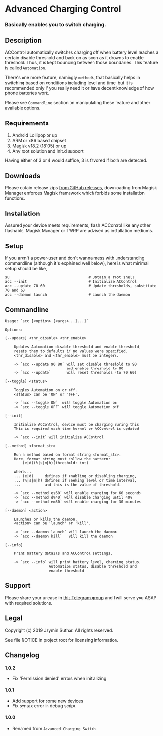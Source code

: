# Advanced Charging Control

### Basically enables you to switch charging.

## Description

ACControl automatically switches charging off when battery level reaches a certain
disable threshold and back on as soon as it drowns to enable threshold. Thus, it
is kept bouncing between those boundaries. This feature is called `Automation`.

There's one more feature, namingly `method`s, that basically helps in switching
based on conditions including level and time, but it is recommended only if you
really need it or have decent knowledge of how phone batteries work.

Please see `Commandline` section on manipulating these feature and other available
options.

## Requirements

1. Android Lollipop or up
2. ARM or x86 based chipset
3. Magisk v18.2 (18105) or up
4. Any root solution and Init.d support

Having either of 3 or 4 would suffice, 3 is favored if both are detected.

## Downloads

Please obtain release zips [from GitHub releases](https://github.com/Magisk-Modules-Repo/ACControl/releases),
downloading from Magisk Manager enforces Magisk framework which forbids some
installation functions.

## Installation

Assured your device meets requirements, flash ACControl like any other flashable.
Magisk Manager or TWRP are advised as installation mediums.

## Setup

If you aren't a power-user and don't wanna mess with understanding commandline
(although it's explained well below), here is what minimal setup should be like,

    su                                    # Obtain a root shell
    acc --init                            # Initialize ACControl
    acc --update 70 60                    # Update thresholds, substitute 70 and 60
    acc --daemon launch                   # Launch the daemon

## Commandline

    Usage: `acc [<option> [<args>...]...]`

    Options:

    [--update] <thr_disable> <thr_enable>

        Updates Automation disable threshold and enable threshold,
        resets them to defaults if no values were specified.
        <thr_disable> and <thr_enable> must be integers.

        -> `acc --update 90 80` will set disable threshold to 90
                                and enable threshold to 80
        -> `acc --update`       will reset thresholds (to 70 60)

    [--toggle] <status>

        Toggles Automation on or off.
        <status> can be 'ON' or 'OFF'.

        -> `acc --toggle ON`  will toggle Automation on
        -> `acc --toggle OFF` will toggle Automation off

    [--init]

        Initialize ACControl, device must be charging during this.
        This is required each time kernel or ACControl is updated.

        -> `acc --init` will initialize ACControl

    [--method] <format_str>

        Run a method based on format string <format_str>.
        Here, format string must follow the pattern:
            (e|d)(%|s|m|h)(threshold: int)

        where...
        ... (e|d)     defines if enabling or disabling charging,
        ... (%|s|m|h) defines if seeking level or time interval,
        ...           and this is the value of threshold.

        -> `acc --method es60` will enable charging for 60 seconds
        -> `acc --method d%40` will disable charging until 40%
        -> `acc --method em30` will enable charging for 30 minutes

    [--daemon] <action>

        Launches or kills the daemon.
        <action> can be 'launch' or 'kill'.

        -> `acc --daemon launch` will launch the daemon
        -> `acc --daemon kill`   will kill the daemon

    [--info]

        Print battery details and ACControl settings.

        -> `acc --info` will print battery level, charging status,
                        Automation status, disable threshold and
                        enable threshold

## Support

Please share your unease in [this Telegram group](https://t.me/joinchat/JUfXGwuAuzKxo5boALVf1w)
and I will serve you ASAP with required solutions.

## Legal

Copyright (c) 2019 Jaymin Suthar. All rights reserved.

See file NOTICE in project root for licensing information.

## Changelog

#### 1.0.2

- Fix 'Permission denied' errors when initializing

#### 1.0.1

- Add support for some new devices
- Fix syntax error in debug script

#### 1.0.0

- Renamed from `Advanced Charging Switch`
